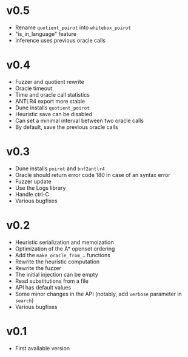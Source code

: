 # v0.5
- Rename `quotient_poirot` into `whitebox_poirot`
- "is_in_language" feature
- Inference uses previous oracle calls

# v0.4
- Fuzzer and quotient rewrite
- Oracle timeout
- Time and oracle call statistics
- ANTLR4 export more stable
- Dune installs `quotient_poirot`
- Heuristic save can be disabled
- Can set a minimal interval between two oracle calls
- By default, save the previous oracle calls

# v0.3
- Dune installs `poirot` and `bnf2antlr4`
- Oracle should return error code 180 in case of an syntax error
- Fuzzer update
- Use the Logs library
- Handle ctrl-C
- Various bugfixes

# v0.2
- Heuristic serialization and memoization
- Optimization of the A* openset ordering
- Add the `make_oracle_from_…` functions
- Rewrite the heuristic computation
- Rewrite the fuzzer
- The initial injection can be empty
- Read substitutions from a file
- API has default values
- Some minor changes in the API (notably, add `verbose` parameter in `search`)
- Various bugfixes

# v0.1
- First available version
